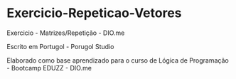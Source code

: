 # Exercicio-Repeticao-Vetores
Exercicio - Matrizes/Repetição - DIO.me

Escrito em Portugol - Porugol Studio

Elaborado como base aprendizado para o curso de Lógica de Programação - Bootcamp EDUZZ - DIO.me
